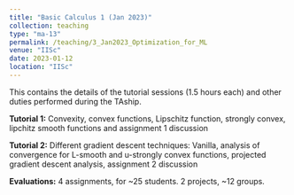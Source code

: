```yaml
---
title: "Basic Calculus 1 (Jan 2023)"
collection: teaching
type: "ma-13"
permalink: /teaching/3_Jan2023_Optimization_for_ML
venue: "IISc"
date: 2023-01-12
location: "IISc"
---
```


This contains the details of the tutorial sessions (1.5 hours each) and other duties performed during the TAship. 

**Tutorial 1:** Convexity, convex functions, Lipschitz function, strongly convex, lipchitz smooth functions	and assignment 1 discussion

**Tutorial 2:** Different gradient descent techniques: Vanilla, analysis of convergence for L-smooth and u-strongly convex functions, projected gradient descent analysis, assignment 2 discussion

**Evaluations:** 4 assignments, for ~25 students. 2 projects, ~12 groups.
